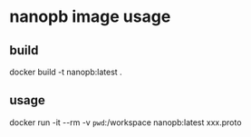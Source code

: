 # nanopb image usage

## build 

docker build -t nanopb:latest .

## usage

docker run -it --rm -v `pwd`:/workspace nanopb:latest xxx.proto

